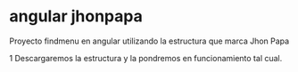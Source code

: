 # angular jhonpapa
Proyecto findmenu en angular utilizando la estructura que marca Jhon Papa

 1 Descargaremos la estructura y la pondremos en funcionamiento tal cual.
